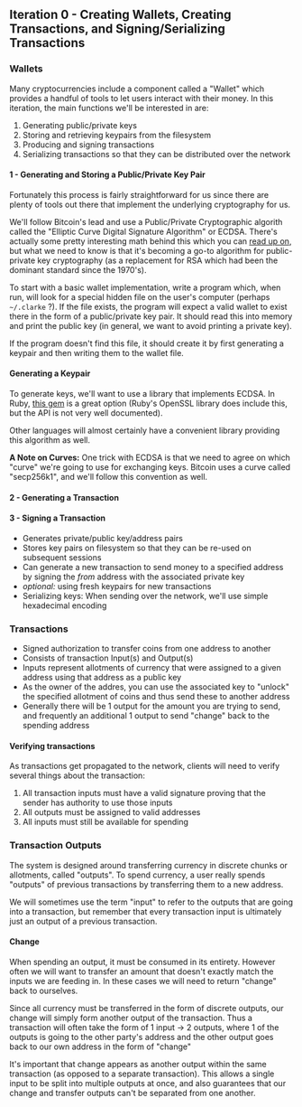 ## Iteration 0 - Creating Wallets, Creating Transactions, and Signing/Serializing Transactions

### Wallets

Many cryptocurrencies include a component called a "Wallet" which
provides a handful of tools to let users interact with their money.
In this iteration, the main functions we'll be interested in are:

1. Generating public/private keys
2. Storing and retrieving keypairs from the filesystem
3. Producing and signing transactions
4. Serializing transactions so that they can be distributed
over the network

#### 1 - Generating and Storing a Public/Private Key Pair

Fortunately this process is fairly straightforward for us since
there are plenty of tools out there that implement the underlying
cryptography for us.

We'll follow Bitcoin's lead and use a Public/Private Cryptographic
algorith called the "Elliptic Curve Digital Signature Algorithm" or
ECDSA. There's actually some pretty interesting math behind this which
you can [read up on](https://en.wikipedia.org/wiki/Elliptic_Curve_Digital_Signature_Algorithm),
but what we need to know is that it's becoming a go-to algorithm for
public-private key cryptography (as a replacement for RSA which had been the dominant
standard since the 1970's).

To start with a basic wallet implementation, write a program which, when run, will
look for a special hidden file on the user's computer (perhaps `~/.clarke` ?).
If the file exists, the program will expect a valid wallet to exist there in
the form of a public/private key pair. It should read this into memory and print
the public key (in general, we want to avoid printing a private key).

If the program doesn't find this file, it should create it by first generating
a keypair and then writing them to the wallet file.

#### Generating a Keypair

To generate keys, we'll want to use a library that implements ECDSA.
In Ruby, [this gem](https://github.com/DavidEGrayson/ruby_ecdsa) is a great
option (Ruby's OpenSSL library does include this, but the API is not very well documented).

Other languages will almost certainly have a convenient library providing
this algorithm as well.

__A Note on Curves:__ One trick with ECDSA is that we need to agree on which
"curve" we're going to use for exchanging keys. Bitcoin uses a curve
called "secp256k1", and we'll follow this convention as well.

#### 2 - Generating a Transaction

#### 3 - Signing a Transaction


* Generates private/public key/address pairs
* Stores key pairs on filesystem so that they can be re-used
on subsequent sessions
* Can generate a new transaction to send money to a specified address
by signing the *from* address with the associated private key
* *optional:* using fresh keypairs for new transactions
* Serializing keys: When sending over the network, we'll
use simple hexadecimal encoding

### Transactions

* Signed authorization to transfer coins from one address to
another
* Consists of transaction Input(s) and Output(s)
* Inputs represent allotments of currency that were assigned to
a given address using that address as a public key
* As the owner of the addres, you can use the associated
key to "unlock" the specified allotment of coins and thus send these
to another address
* Generally there will be 1 output for the amount you are trying to
send, and frequently an additional 1 output to send "change" back
to the spending address

#### Verifying transactions

As transactions get propagated to the network, clients will need to verify
several things about the transaction:

1. All transaction inputs must have a valid signature proving
that the sender has authority to use those inputs
2. All outputs must be assigned to valid addresses
3. All inputs must still be available for spending

### Transaction Outputs

The system is designed around transferring currency in discrete chunks
or allotments, called "outputs". To spend currency, a user really spends
"outputs" of previous transactions by transferring them to a new address.

We will sometimes use the term "input" to refer to the outputs that are
going into a transaction, but remember that every transaction input is ultimately
just an output of a previous transaction.

#### Change

When spending an output, it must be consumed in its entirety. However often
we will want to transfer an amount that doesn't exactly match the inputs
we are feeding in. In these cases we will need to return "change" back to
ourselves.

Since all currency must be transferred in the form of discrete outputs, our
change will simply form another output of the transaction. Thus a transaction
will often take the form of 1 input -> 2 outputs, where 1 of the outputs
is going to the other party's address and the other output goes back to
our own address in the form of "change"

It's important that change appears as another output within the same
transaction (as opposed to a separate transaction). This allows
a single input to be split into multiple outputs at once, and also
guarantees that our change and transfer outputs can't be separated from
one another.
